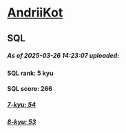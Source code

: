 # [AndriiKot](https://www.codewars.com/users/AndriiKot) 
## SQL

##### As of 2025-03-26 14:23:07 uploaded:

#### SQL rank: 5 kyu

#### SQL score: 266

##### [7-kyu: 54](https://github.com/AndriiKot/SQL__CodeWars/tree/main/kyu-7)

##### [8-kyu: 53](https://github.com/AndriiKot/SQL__CodeWars/tree/main/kyu-8)

